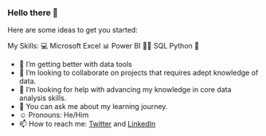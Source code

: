 ### Hello there 👋
Here are some ideas to get you started:

My Skills: 💻 Microsoft Excel 📊 Power BI 👨‍💻 SQL Python 🐍
- 🔭 I’m getting better with data tools
- 👯 I’m looking to collaborate on projects that requires adept knowledge of data.
- 🤔 I’m looking for help with advancing my knowledge in core data analysis skills.
- 💬 You can ask me about my learning journey.
- ☺️ Pronouns: He/Him
- 📫 How to reach me: <a href="https://www.twitter.com/AdeboyzoL">Twitter</a> and
<a href="https://www.linkedin.com/in/adebola-balogun-006553190">LinkedIn</a> 
